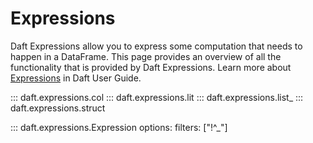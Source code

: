 # Expressions

Daft Expressions allow you to express some computation that needs to happen in a DataFrame. This page provides an overview of all the functionality that is provided by Daft Expressions. Learn more about [Expressions](../core_concepts.md#expressions) in Daft User Guide.

::: daft.expressions.col
::: daft.expressions.lit
::: daft.expressions.list_
::: daft.expressions.struct

::: daft.expressions.Expression
    options:
        filters: ["!^_"]

<!-- add more pages to filters to include them, see dataframe for example -->
<!--
::: daft.expressions.expressions.ExpressionUrlNamespace
::: daft.expressions.expressions.ExpressionUrlNamespace
::: daft.expressions.expressions.ExpressionFloatNamespace
::: daft.expressions.expressions.ExpressionDatetimeNamespace
::: daft.expressions.expressions.ExpressionStringNamespace
::: daft.expressions.expressions.ExpressionListNamespace
::: daft.expressions.expressions.ExpressionStructNamespace
::: daft.expressions.expressions.ExpressionMapNamespace
::: daft.expressions.expressions.ExpressionsProjection
::: daft.expressions.expressions.ExpressionImageNamespace
::: daft.expressions.expressions.ExpressionPartitioningNamespace
::: daft.expressions.expressions.ExpressionJsonNamespace
::: daft.expressions.expressions.ExpressionEmbeddingNamespace
::: daft.expressions.expressions.ExpressionBinaryNamespace
-->